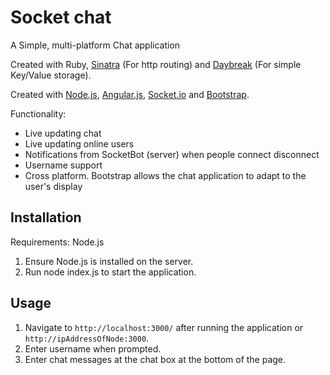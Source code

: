 # Socket chat

A Simple, multi-platform Chat application

Created with Ruby, [Sinatra](http://www.sinatrarb.com/) (For http routing) and [Daybreak](http://propublica.github.io/daybreak/) (For simple Key/Value storage).

Created with [Node.js](https://angularjs.org), [Angular.js](https://angularjs.org), [Socket.io](http://socket.io/) and [Bootstrap](http://getbootstrap.com/).

Functionality:
- Live updating chat
- Live updating online users
- Notifications from SocketBot (server) when people connect disconnect
- Username support
- Cross platform. Bootstrap allows the chat application to adapt to the user's display

## Installation

Requirements: Node.js

1. Ensure Node.js is installed on the server.
2. Run node index.js to start the application.

## Usage

1. Navigate to `http://localhost:3000/` after running the application or `http://ipAddressOfNode:3000`.
2. Enter username when prompted.
3. Enter chat messages at the chat box at the bottom of the page.
